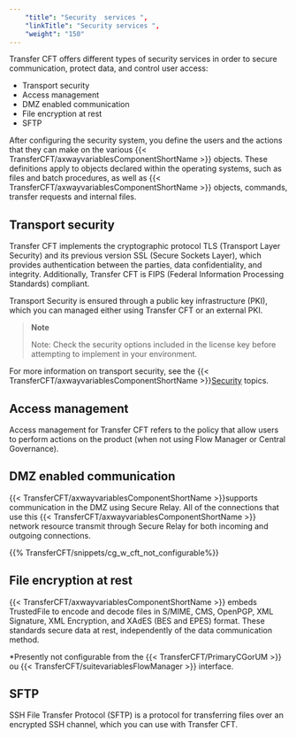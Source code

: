```yaml
---
    "title": "Security  services ",
    "linkTitle": "Security services ",
    "weight": "150"
---
```

Transfer CFT offers different types of security services in order to secure communication, protect data, and control user access:

- Transport security
- Access management
- DMZ enabled communication
- File encryption at rest
- SFTP

After configuring the security system, you define the users and the
actions that they can make on the various {{< TransferCFT/axwayvariablesComponentShortName  >}} objects. These definitions apply to objects declared within the operating
systems, such as files and batch procedures, as well as {{< TransferCFT/axwayvariablesComponentShortName  >}}
objects, commands, transfer requests and internal files.

<span id="Transport_Security"></span>

Transport security
------------------

Transfer CFT implements the cryptographic protocol TLS (Transport Layer Security) and its previous version SSL (Secure Sockets Layer), which provides authentication between the parties, data confidentiality, and integrity. Additionally, Transfer CFT is FIPS (Federal Information Processing Standards) compliant.

Transport Security is ensured through a public key infrastructure (PKI), which you can managed either using Transfer CFT or an external PKI.

> **Note**
>
> Note: Check the security options
> included in the license key before attempting to implement in your environment.

For more information on transport security, see the {{< TransferCFT/axwayvariablesComponentShortName  >}}[Security](../../transport_security_start_here) topics.

Access management
-----------------

Access management for Transfer CFT refers to the policy that allow users to perform actions on the product (when not using Flow Manager or Central Governance).

DMZ enabled communication
-------------------------

{{< TransferCFT/axwayvariablesComponentShortName  >}}supports communication in the DMZ using Secure Relay. All of the connections that use this {{< TransferCFT/axwayvariablesComponentShortName  >}} network resource transmit through Secure Relay for both incoming and outgoing connections.

{{% TransferCFT/snippets/cg_w_cft_not_configurable%}}

File encryption at rest
-----------------------

{{< TransferCFT/axwayvariablesComponentShortName  >}} embeds TrustedFile to encode and decode files in S/MIME, CMS, OpenPGP, XML Signature, XML Encryption, and XAdES (BES and EPES) format. These standards secure data at rest, independently of the data communication method.

\*Presently not configurable from the {{< TransferCFT/PrimaryCGorUM  >}} ou {{< TransferCFT/suitevariablesFlowManager  >}} interface.

SFTP
----

SSH File Transfer Protocol (SFTP) is a protocol for transferring files over an encrypted SSH channel, which you can use with Transfer CFT.
